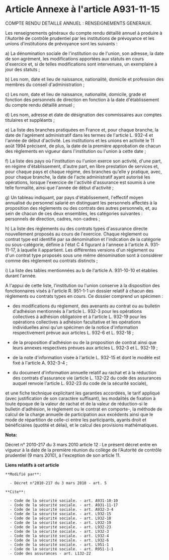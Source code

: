 # Article Annexe à l'article A931-11-15

COMPTE RENDU DETAILLE ANNUEL : RENSEIGNEMENTS GENERAUX. 

Les renseignements généraux du compte rendu détaillé annuel à produire à              l'Autorité de contrôle prudentiel par
les institutions de prévoyance et les unions d'institutions de prévoyance sont les suivants : 

a) La dénomination sociale de l'institution ou de l'union, son adresse, la date de son agrément, les modifications apportées
aux statuts en cours d'exercice et, si de telles modifications sont intervenues, un exemplaire à jour des statuts ; 

b) Les nom, date et lieu de naissance, nationalité, domicile et profession des membres du conseil d'administration ; 

c) Les nom, date et lieu de naissance, nationalité, domicile, grade et fonction des personnels de direction en fonction à la
date d'établissement du compte rendu détaillé annuel ; 

d) Les nom, adresse et date de désignation des commissaires aux comptes titulaires et suppléants ; 

e) La liste des branches pratiquées en France et, pour chaque branche, la date de l'agrément administratif dans les termes de
l'article L. 932-4 et l'année de début d'activité. Les institutions et les unions en activité le 11 août 1994 précisent, de
plus, la date de la première approbation de chacun des règlements en vigueur dans l'institution ou l'union à cette date ; 

f) La liste des pays où l'institution ou l'union exerce son activité, d'une part, en régime d'établissement, d'autre part, en
libre prestation de services et, pour chaque pays et chaque régime, des branches qu'elle y pratique, avec, pour chaque
branche, la date de l'acte administratif ayant autorisé les opérations, lorsque l'exercice de l'activité d'assurance est
soumis à une telle formalité, ainsi que l'année de début d'activité ; 

g) Un tableau indiquant, par pays d'établissement, l'effectif moyen annualisé du personnel salarié en distinguant les
personnels affectés à la proposition des règlements ou des contrats des autres personnels, et, au sein de chacun de ces deux
ensembles, les catégories suivantes : personnels de direction, cadres, non-cadres ; 

h) La liste des règlements ou des contrats types d'assurance directe nouvellement proposés au cours de l'exercice. Chaque
règlement ou contrat type est identifié par sa dénomination et l'indication de la catégorie ou sous-catégorie, définie à
l'état C 4 figurant à l'annexe à l'article A. 931-11-17, à laquelle il appartient. Les différentes versions d'un règlement ou
d'un contrat type proposés sous une même dénomination sont à considérer comme des règlement ou contrats distincts ; 

i) La liste des tables mentionnées au b de l'article A. 931-10-10 et établies durant l'année.

A l'appui de cette liste, l'institution ou l'union conserve à la disposition des fonctionnaires visés à l'article R. 951-1-1
un dossier relatif à chacun des règlements ou contrats types en cours. Ce dossier comprend un spécimen :

- des modifications du règlement, des avenants au contrat ou au bulletin d'adhésion mentionnés à l'article L. 932-3 pour les
opérations collectives à adhésion obligatoire et à l'article L. 932-19 pour les opérations collectives à adhésion facultative
et les opérations individuelles ainsi qu'un spécimen de la notice d'information respectivement prévue aux articles L. 932-6
et L. 932-18 ;

- de la proposition d'adhésion ou de la proposition de contrat ainsi que leurs annexes respectives prévues aux articles L.
932-3 et L. 932-19 ;

- de la note d'information visée à l'article L. 932-15 et dont le modèle est fixé à l'article A. 932-3-4 ;

- du document d'information annuelle relatif au rachat et à la réduction des contrats d'assurance vie (article L. 132-22 du
code des assurances auquel renvoie l'article L. 932-23 du code de la sécurité sociale), 

et une fiche technique explicitant les garanties accordées, le tarif appliqué (avec justification de son caractère
suffisant), les modalités de fixation à toute époque de la valeur de rachat et de la valeur de réduction-si le bulletin
d'adhésion, le règlement ou le contrat en comporte-, la méthode de calcul de la charge annuelle de participation aux
excédents ainsi que le mode de répartition de celle-ci entre les participants, ayants droit et bénéficiaires (quotité et
délai), et le calcul des provisions mathématiques.

**Nota:**

Décret n° 2010-217 du 3 mars 2010 article 12 : Le présent décret entre en vigueur à la date de la première réunion du collège
de l'Autorité de contrôle prudentiel (9 mars 2010), à l'exception de son article 11.

**Liens relatifs à cet article**

	**Modifié par**:

	  - Décret n°2010-217 du 3 mars 2010 - art. 5

	**Cite**:

	  - Code de la sécurité sociale. - art. A931-10-10
	  - Code de la sécurité sociale. - art. A931-11-17
	  - Code de la sécurité sociale. - art. A932-3-4
	  - Code de la sécurité sociale. - art. L932-15
	  - Code de la sécurité sociale. - art. L932-18
	  - Code de la sécurité sociale. - art. L932-19
	  - Code de la sécurité sociale. - art. L932-23
	  - Code de la sécurité sociale. - art. L932-3
	  - Code de la sécurité sociale. - art. L932-4
	  - Code de la sécurité sociale. - art. L932-6
	  - Code de la sécurité sociale. - art. L951-1
	  - Code de la sécurité sociale. - art. R951-1-1
	  - Code des assurances - art. L132-22
